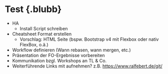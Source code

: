 # Test {.blubb}

- HA
  - Install Script schreiben
- Cheatsheet Format erstellen
    - Vorschlag: HTML Seite (bspw. Bootstrap v4 mit Flexbox oder nativ FlexBox, o.ä.)
- Workflow definieren (Wann rebasen, wann mergen, etc.)
- Präsentation der FO-Ergebnisse vorbereiten
- Kommunikation bzgl. Workshops an TL & Co.
- Weiterführende Links mit aufnehmen? z.B. https://www.ralfebert.de/git/


